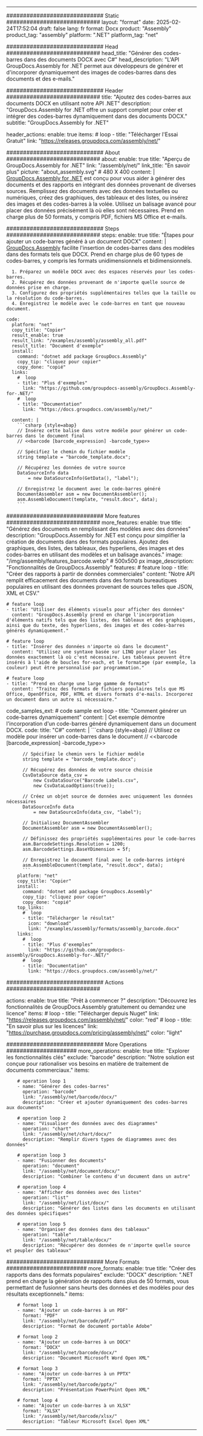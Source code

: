 



---
############################# Static ############################
layout: "format"
date:  2025-02-24T17:52:04
draft: false
lang: fr
format: Docx
product: "Assembly"
product_tag: "assembly"
platform: ".NET"
platform_tag: "net"

############################# Head ############################
head_title: "Générer des codes-barres dans des documents DOCX avec C#"
head_description: "L'API GroupDocs.Assembly for .NET permet aux développeurs de générer et d'incorporer dynamiquement des images de codes-barres dans des documents et des e-mails."

############################# Header ############################
title: "Ajoutez des codes-barres aux documents DOCX en utilisant notre API .NET" 
description: "GroupDocs.Assembly for .NET offre un support complet pour créer et intégrer des codes-barres dynamiquement dans des documents DOCX."
subtitle: "GroupDocs.Assembly for .NET" 

header_actions:
  enable: true
  items:
    #  loop
    - title: "Télécharger l'Essai Gratuit"
      link: "https://releases.groupdocs.com/assembly/net/"
      
############################# About ############################
about:
    enable: true
    title: "Aperçu de GroupDocs.Assembly for .NET"
    link: "/assembly/net/"
    link_title: "En savoir plus"
    picture: "about_assembly.svg" # 480 X 400
    content: |
       [GroupDocs.Assembly for .NET](/assembly/net/) est conçu pour vous aider à générer des documents et des rapports en intégrant des données provenant de diverses sources. Remplissez des documents avec des données textuelles ou numériques, créez des graphiques, des tableaux et des listes, ou insérez des images et des codes-barres à la volée. Utilisez un balisage avancé pour placer des données précisément là où elles sont nécessaires. Prend en charge plus de 50 formats, y compris PDF, fichiers MS Office et e-mails.

############################# Steps ############################
steps:
    enable: true
    title: "Étapes pour ajouter un code-barres généré à un document DOCX"
    content: |
      [GroupDocs.Assembly](/assembly/net/) facilite l'insertion de codes-barres dans des modèles dans des formats tels que DOCX. Prend en charge plus de 60 types de codes-barres, y compris les formats unidimensionnels et bidimensionnels.
      
      1. Préparez un modèle DOCX avec des espaces réservés pour les codes-barres.
      2. Récupérez des données provenant de n'importe quelle source de données prise en charge.
      3. Configurez des propriétés supplémentaires telles que la taille ou la résolution du code-barres.
      4. Enregistrez le modèle avec le code-barres en tant que nouveau document.
   
    code:
      platform: "net"
      copy_title: "Copier"
      result_enable: true
      result_link: "/examples/assembly/assembly_all.pdf"
      result_title: "Document d'exemple"
      install:
        command: "dotnet add package GroupDocs.Assembly"
        copy_tip: "cliquez pour copier"
        copy_done: "copié"
      links:
        #  loop
        - title: "Plus d'exemples"
          link: "https://github.com/groupdocs-assembly/GroupDocs.Assembly-for-.NET/"
        #  loop
        - title: "Documentation"
          link: "https://docs.groupdocs.com/assembly/net/"
          
      content: |
        ```csharp {style=abap}
        // Insérez cette balise dans votre modèle pour générer un code-barres dans le document final
        // <<barcode [barcode_expression] -barcode_type>>

        // Spécifiez le chemin du fichier modèle
        string template = "barcode_template.docx";

        // Récupérez les données de votre source
        DataSourceInfo data 
            = new DataSourceInfo(GetData(), "label");

        // Enregistrez le document avec le code-barres généré
        DocumentAssembler asm = new DocumentAssembler();
        asm.AssembleDocument(template, "result.docx", data);
        ```            

############################# More features ############################
more_features:
  enable: true
  title: "Générez des documents en remplissant des modèles avec des données"
  description: "GroupDocs.Assembly for .NET est conçu pour simplifier la création de documents dans des formats populaires. Ajoutez des graphiques, des listes, des tableaux, des hyperliens, des images et des codes-barres en utilisant des modèles et un balisage avancés."
  image: "/img/assembly/features_barcode.webp" # 500x500 px
  image_description: "Fonctionnalités de GroupDocs.Assembly"
  features:
    # feature loop
    - title: "Créer des rapports à partir de données commerciales"
      content: "Notre API remplit efficacement des documents dans des formats bureautiques populaires en utilisant des données provenant de sources telles que JSON, XML et CSV."

    # feature loop
    - title: "Utiliser des éléments visuels pour afficher des données"
      content: "GroupDocs.Assembly prend en charge l'incorporation d'éléments natifs tels que des listes, des tableaux et des graphiques, ainsi que du texte, des hyperliens, des images et des codes-barres générés dynamiquement."

    # feature loop
    - title: "Insérer des données n'importe où dans le document"
      content: "Utilisez une syntaxe basée sur LINQ pour placer les données exactement là où c'est nécessaire. Les tableaux peuvent être insérés à l'aide de boucles for-each, et le formatage (par exemple, la couleur) peut être personnalisé par programmation."

    # feature loop
    - title: "Prend en charge une large gamme de formats"
      content: "Traitez des formats de fichiers populaires tels que MS Office, OpenOffice, PDF, HTML et divers formats d'e-mails. Incorporez un document dans un autre si nécessaire."
      
  code_samples_ext:
    # code sample ext loop
    - title: "Comment générer un code-barres dynamiquement"
      content: |
        Cet exemple démontre l'incorporation d'un code-barres généré dynamiquement dans un document DOCX.
      code:
        title: "C#"
        content: |
          ```csharp {style=abap}
          // Utilisez ce modèle pour insérer un code-barres dans le document
          // <<barcode [barcode_expression] -barcode_type>>

          // Spécifiez le chemin vers le fichier modèle
          string template = "barcode_template.docx";

          // Récupérez des données de votre source choisie
          CsvDataSource data_csv =
              new CsvDataSource("Barcode Labels.csv", 
              new CsvDataLoadOptions(true));

          // Créez un objet source de données avec uniquement les données nécessaires
          DataSourceInfo data 
              = new DataSourceInfo(data_csv, "label");

          // Initialisez DocumentAssembler
          DocumentAssembler asm = new DocumentAssembler();

          // Définissez des propriétés supplémentaires pour le code-barres
          asm.BarcodeSettings.Resolution = 1200;
          asm.BarcodeSettings.BaseYDimension = 5f;

          // Enregistrez le document final avec le code-barres intégré
          asm.AssembleDocument(template, "result.docx", data);
          ```
        platform: "net"
        copy_title: "Copier"
        install:
          command: "dotnet add package GroupDocs.Assembly"
          copy_tip: "cliquez pour copier"
          copy_done: "copié"
        top_links:
          #  loop
          - title: "Télécharger le résultat"
            icon: "download"
            link: "/examples/assembly/formats/assembly_barcode.docx"
        links:
          #  loop
          - title: "Plus d'exemples"
            link: "https://github.com/groupdocs-assembly/GroupDocs.Assembly-for-.NET/"
          #  loop
          - title: "Documentation"
            link: "https://docs.groupdocs.com/assembly/net/"
            

            


############################# Actions ############################

actions:
  enable: true
  title: "Prêt à commencer ?"
  description: "Découvrez les fonctionnalités de GroupDocs.Assembly gratuitement ou demandez une licence"
  items:
    #  loop
    - title: "Télécharger depuis Nuget"
      link: "https://releases.groupdocs.com/assembly/net/"
      color: "red"
        #  loop
    - title: "En savoir plus sur les licences"
      link: "https://purchase.groupdocs.com/pricing/assembly/net/"
      color: "light"


############################# More Operations #####################
more_operations:
    enable: true
    title: "Explorer les fonctionnalités clés"
    exclude: "barcode"
    description: "Notre solution est conçue pour rationaliser vos besoins en matière de traitement de documents commerciaux."
    items: 
          
        # operation loop 1
        - name: "Générer des codes-barres"
          operation: "barcode"
          link: "/assembly/net/barcode/docx/"
          description: "Créer et ajouter dynamiquement des codes-barres aux documents"

        # operation loop 2
        - name: "Visualiser des données avec des diagrammes"
          operation: "chart"
          link: "/assembly/net/chart/docx/"
          description: "Remplir divers types de diagrammes avec des données"

        # operation loop 3
        - name: "Fusionner des documents"
          operation: "document"
          link: "/assembly/net/document/docx/"
          description: "Combiner le contenu d'un document dans un autre"

        # operation loop 4
        - name: "Afficher des données avec des listes"
          operation: "list"
          link: "/assembly/net/list/docx/"
          description: "Générer des listes dans les documents en utilisant des données spécifiques"

        # operation loop 5
        - name: "Organiser des données dans des tableaux"
          operation: "table"
          link: "/assembly/net/table/docx/"
          description: "Récupérer des données de n'importe quelle source et peupler des tableaux"
         
          
############################# More Formats ########################
more_formats:
    enable: true
    title: "Créer des rapports dans des formats populaires"
    exclude: "DOCX"
    description: ".NET prend en charge la génération de rapports dans plus de 50 formats, vous permettant de fusionner sans heurts des données et des modèles pour des résultats exceptionnels."
    items: 
          
        # format loop 1
        - name: "Ajouter un code-barres à un PDF"
          format: "PDF"
          link: "/assembly/net/barcode/pdf/"
          description: "Format de document portable Adobe"
          
        # format loop 2
        - name: "Ajouter un code-barres à un DOCX"
          format: "DOCX"
          link: "/assembly/net/barcode/docx/"
          description: "Document Microsoft Word Open XML"
          
        # format loop 3
        - name: "Ajouter un code-barres à un PPTX"
          format: "PPTX"
          link: "/assembly/net/barcode/pptx/"
          description: "Présentation PowerPoint Open XML"
          
        # format loop 4
        - name: "Ajouter un code-barres à un XLSX"
          format: "XLSX"
          link: "/assembly/net/barcode/xlsx/"
          description: "Tableur Microsoft Excel Open XML"


          

---
